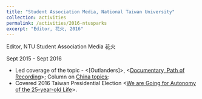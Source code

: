 ```yaml
---
title: "Student Association Media, National Taiwan University"
collection: activities
permalink: /activities/2016-ntusparks
excerpt: "Editor, 花火, 2016"
---
```


Editor, NTU Student Association Media 花火

Sept 2015 - Sept 2016


- Led coverage of the topic - <[Outlanders]>, <[Documentary, Path of Recording](https://issuu.com/ntusparks/docs/27)>; Column on [China topics](https://sparks.ntustudents.org/4045/);
- Covered 2016 Taiwan Presidential Election <[We are Going for Autonomy of the 25-year-old Life](https://issuu.com/ntusparks/docs/______25____)>.
